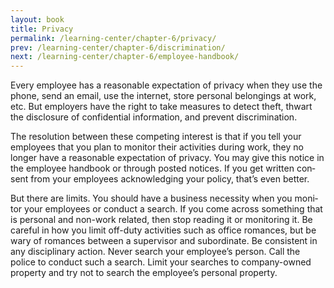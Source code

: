 ```yaml
---
layout: book
title: Privacy
permalink: /learning-center/chapter-6/privacy/
prev: /learning-center/chapter-6/discrimination/
next: /learning-center/chapter-6/employee-handbook/
---
```


Every employee has a rea­son­able expec­ta­tion of pri­vacy when they use the phone, send an email, use the inter­net, store per­sonal belong­ings at work, etc. But employ­ers have the right to take mea­sures to detect theft, thwart the dis­clo­sure of con­fi­den­tial infor­ma­tion, and pre­vent discrimination.

The res­o­lu­tion between these com­pet­ing inter­est is that if you tell your employ­ees that you plan to mon­i­tor their activ­i­ties dur­ing work, they no longer have a rea­son­able expec­ta­tion of pri­vacy. You may give this notice in the employee hand­book or through posted notices. If you get writ­ten con­sent from your employ­ees acknowl­edg­ing your pol­icy, that’s even better.

But there are lim­its. You should have a busi­ness neces­sity when you mon­i­tor your employ­ees or con­duct a search. If you come across some­thing that is per­sonal and non-work related, then stop read­ing it or mon­i­tor­ing it. Be care­ful in how you limit off-duty activ­i­ties such as office romances, but be wary of romances between a super­vi­sor and sub­or­di­nate. Be con­sis­tent in any dis­ci­pli­nary action. Never search your employee’s per­son. Call the police to con­duct such a search. Limit your searches to company-owned prop­erty and try not to search the employee’s per­sonal property.
